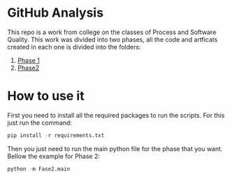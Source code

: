 # GitHub Analysis

This repo is a work from college on the classes of Process and Software Quality. 
This work was divided into two phases, all the code and artficats created in each one is divided into the folders:
1.  [Phase 1](https://github.com/felipesena/github-analysis/tree/master/Fase1)
2.  [Phase2](https://github.com/felipesena/github-analysis/tree/master/Fase2)

# How to use it

First you need to install all the required packages to run the scripts. For this just run the command:

```python
pip install -r requirements.txt
```

Then you just need to run the main python file for the phase that you want. Bellow the example for Phase 2:

```python
python -m Fase2.main
```
